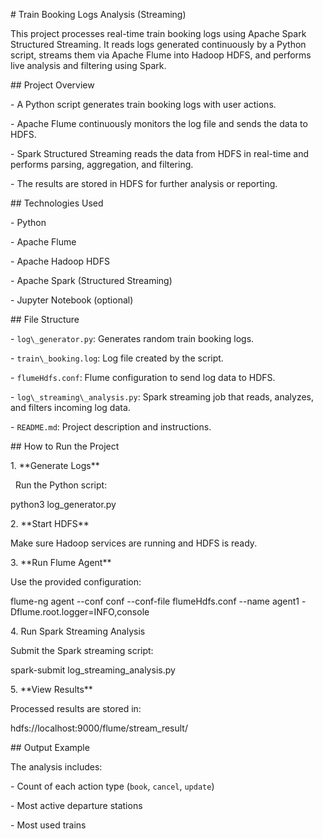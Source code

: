 \# Train Booking Logs Analysis (Streaming)



This project processes real-time train booking logs using Apache Spark Structured Streaming. It reads logs generated continuously by a Python script, streams them via Apache Flume into Hadoop HDFS, and performs live analysis and filtering using Spark.



\## Project Overview



\- A Python script generates train booking logs with user actions.

\- Apache Flume continuously monitors the log file and sends the data to HDFS.

\- Spark Structured Streaming reads the data from HDFS in real-time and performs parsing, aggregation, and filtering.

\- The results are stored in HDFS for further analysis or reporting.



\## Technologies Used



\- Python

\- Apache Flume

\- Apache Hadoop HDFS

\- Apache Spark (Structured Streaming)

\- Jupyter Notebook (optional)



\## File Structure



\- `log\_generator.py`: Generates random train booking logs.

\- `train\_booking.log`: Log file created by the script.

\- `flumeHdfs.conf`: Flume configuration to send log data to HDFS.

\- `log\_streaming\_analysis.py`: Spark streaming job that reads, analyzes, and filters incoming log data.

\- `README.md`: Project description and instructions.



\## How to Run the Project



1\. \*\*Generate Logs\*\*  

&nbsp;  Run the Python script:

python3 log\_generator.py





2\. \*\*Start HDFS\*\*  

Make sure Hadoop services are running and HDFS is ready.



3\. \*\*Run Flume Agent\*\*  

Use the provided configuration: 

flume-ng agent --conf conf --conf-file flumeHdfs.conf --name agent1 -Dflume.root.logger=INFO,console







4\. Run Spark Streaming Analysis  

Submit the Spark streaming script:

spark-submit log\_streaming\_analysis.py







5\. \*\*View Results\*\*  

Processed results are stored in:

hdfs://localhost:9000/flume/stream\_result/ 



\## Output Example



The analysis includes:

\- Count of each action type (`book`, `cancel`, `update`)

\- Most active departure stations

\- Most used trains





